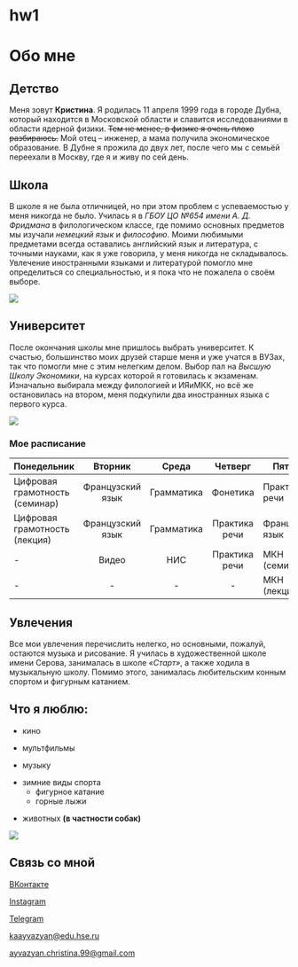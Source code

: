 # hw1
# Обо мне
## Детство
Меня зовут **Кристина**. Я родилась 11 апреля 1999 года в городе Дубна, который находится в Московской области и славится исследованиями в области ядерной физики. ~~Тем не менее, в физике я очень плохо разбираюсь.~~ Мой отец – инженер, а мама получила экономическое образование. В Дубне я прожила до двух лет, после чего мы с семьёй переехали в Москву, где я и живу по сей день. 
## Школа 
В школе я не была отличницей, но при этом проблем с успеваемостью у меня никогда не было. Училась я в *ГБОУ ЦО №654 имени А. Д. Фридмана* в филологическом классе, где помимо основных предметов мы изучали *немецкий язык* и *философию*. Моими любимыми предметами всегда оставались английский язык и литература, с точными науками, как я уже говорила, у меня никогда не складывалось. Увлечение иностранными языками и литературой помогло мне определиться со специальностью, и я пока что не пожалела о своём выборе. 

![](https://irs0.4sqi.net/img/general/width960/12228875_X9jl7d1ysKk7bPTjdtDKB-rNyb8Udb-fCZ7EXnxgE8M.jpg)

## Университет 
После окончания школы мне пришлось выбрать университет. К счастью, большинство моих друзей старше меня и уже учатся в ВУЗах, так что помогли мне с этим нелегким делом. Выбор пал на *Высшую Школу Экономики*, на курсах которой я готовилась к экзаменам. Изначально выбирала между филологией и ИЯиМКК, но всё же остановилась на втором, меня подкупили два иностранных языка с первого курса.

![](https://pbs.twimg.com/profile_images/378800000259973236/91d6f5b97637415a61358354083b1635_400x400.png)

### Мое расписание 
Понедельник|Вторник|Среда|Четверг|Пятница
---|:---:|:---:|:---:|---
Цифровая грамотность (семинар)|Французский язык|Грамматика|Фонетика|Практика речи
Цифровая грамотность (лекция)|Французский язык|Грамматика|Практика речи|Французский язык
-|Видео|НИС|Практика речи|МКН (семинар)
-|-|-|-|МКН (лекция)

## Увлечения
Все мои увлечения перечислить нелегко, но основными, пожалуй, остаются музыка и рисование. Я училась в художественной школе имени Серова, занималась в школе *«Старт»*, а также ходила в музыкальную школу. Помимо этого, занималась любительским конным спортом и фигурным катанием. 
## Что я люблю:
+ кино
- мультфильмы
+ музыку 
- зимние виды спорта
  * фигурное катание
  * горные лыжи
+ животных **(в частности собак)**

![](https://pets2.me/media/res/2/3/4/8/2348.otn3g0.620.jpg)
## Связь со мной
[ВКонтакте](https://vk.com/id379916443 "Моя страничка в ВКонтакте")

[Instagram](https://www.instagram.com/pristinechristin/?hl=ru "Моя страничка в Instagram")

[Telegram](https://t.me/pristinechristin)

<kaayvazyan@edu.hse.ru>

<ayvazyan.christina.99@gmail.com>


